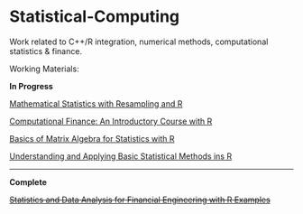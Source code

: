 # Statistical-Computing
Work related to C++/R integration, numerical methods, computational statistics & finance.

Working Materials:

<b>In Progress</b>

<a href="https://sites.google.com/site/chiharahesterberg/">Mathematical Statistics with Resampling and R</a>

<a href="http://computationalfinance.lsi.upc.edu/">Computational Finance: An Introductory Course with R</a>

<a href="https://www.crcpress.com/Basics-of-Matrix-Algebra-for-Statistics-with-R/Fieller/p/book/9781498712361">Basics of Matrix Algebra for Statistics with R</a>

<a href="http://bcs.wiley.com/he-bcs/Books?action=index&bcsId=10248&itemId=1119061393">Understanding and Applying Basic Statistical Methods ins R</a>

<hr/>

<b>Complete</b>

<strike><a href="https://people.orie.cornell.edu/davidr/SDAFE2/index.html">Statistics and Data Analysis for Financial Engineering with R Examples</a></strike>
